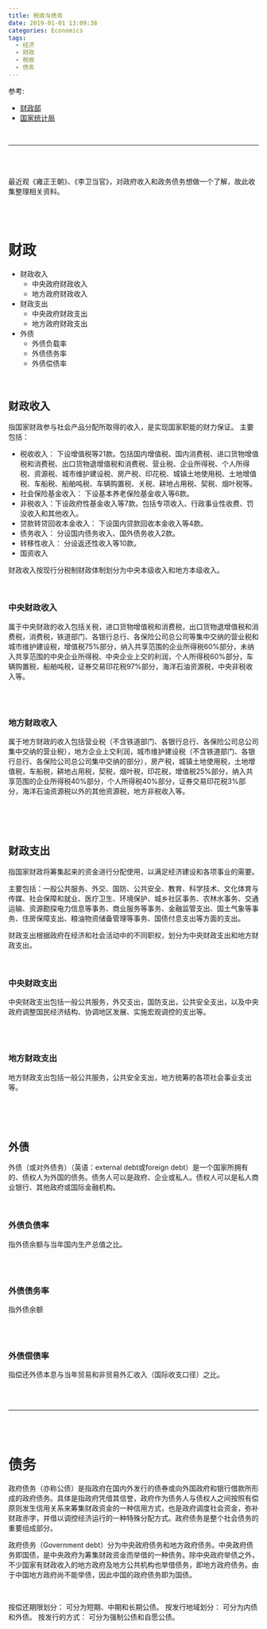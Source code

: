 ```yaml
---
title: 税收与债务
date: 2019-01-01 13:09:38
categories: Economics
tags:
  - 经济
  - 财政
  - 税收
  - 债务
---
```



参考:

- [财政部](http://www.mof.gov.cn/zhuantihuigu/zhongguocaizhengjibenqingkuang/caizhengshouru/200905/t20090505_139500.html)
- [国家统计局](http://www.stats.gov.cn/tjsj/zbjs/201310/t20131029_449523.html)



<br/>

<!--more-->

---

<br/>
<br/>



最近观《雍正王朝》、《李卫当官》，对政府收入和政务债务想做一个了解，故此收集整理相关资料。



<br/>
<br/>



# 财政


- 财政收入
	- 中央政府财政收入
	- 地方政府财政收入
- 财政支出
	- 中央政府财政支出
	- 地方政府财政支出
- 外债
	- 外债负载率
	- 外债债务率
	- 外债偿债率

<br>


## 财政收入


指国家财政参与社会产品分配所取得的收入，是实现国家职能的财力保证。
主要包括：

- 税收收入： 下设增值税等21款。包括国内增值税、国内消费税、进口货物增值税和消费税、出口货物退增值税和消费税、营业税、企业所得税、个人所得税、资源税、城市维护建设税、房产税、印花税、城镇土地使用税、土地增值税、车船税、船舶吨税、车辆购置税、关税、耕地占用税、契税、烟叶税等。
- 社会保险基金收入： 下设基本养老保险基金收入等6款。
- 非税收入：下设政府性基金收入等7款。包括专项收入、行政事业性收费、罚没收入和其他收入。
- 贷款转贷回收本金收入： 下设国内贷款回收本金收入等4款。
- 债务收入： 分设国内债务收入、国外债务收入2款。
- 转移性收入： 分设返还性收入等10款。
- 国资收入


财政收入按现行分税制财政体制划分为中央本级收入和地方本级收入。


<br>


### 中央财政收入


属于中央财政的收入包括关税，进口货物增值税和消费税，出口货物退增值税和消费税，消费税，铁道部门、各银行总行、各保险公司总公司等集中交纳的营业税和城市维护建设税，增值税75%部分，纳入共享范围的企业所得税60%部分，未纳入共享范围的中央企业所得税、中央企业上交的利润，个人所得税60%部分，车辆购置税，船舶吨税，证券交易印花税97%部分，海洋石油资源税，中央非税收入等。



<br/>
<br/>



### 地方财政收入


属于地方财政的收入包括营业税（不含铁道部门、各银行总行、各保险公司总公司集中交纳的营业税），地方企业上交利润，城市维护建设税（不含铁道部门、各银行总行、各保险公司总公司集中交纳的部分），房产税，城镇土地使用税，土地增值税，车船税，耕地占用税，契税，烟叶税，印花税，增值税25%部分，纳入共享范围的企业所得税40%部分，个人所得税40%部分，证券交易印花税3%部分，海洋石油资源税以外的其他资源税，地方非税收入等。



<br/>
<br/>
<br/>



## 财政支出


指国家财政将筹集起来的资金进行分配使用，以满足经济建设和各项事业的需要。

主要包括：一般公共服务、外交、国防、公共安全、教育、科学技术、文化体育与传媒、社会保障和就业、医疗卫生、环境保护、城乡社区事务、农林水事务、交通运输、资源勘探电力信息等事务、商业服务等事务、金融监管支出、国土气象等事务、住房保障支出、粮油物资储备管理等事务、国债付息支出等方面的支出。

财政支出根据政府在经济和社会活动中的不同职权，划分为中央财政支出和地方财政支出。


<br/>


### 中央财政支出

中央财政支出包括一般公共服务，外交支出，国防支出，公共安全支出，以及中央政府调整国民经济结构、协调地区发展、实施宏观调控的支出等。



<br/>
<br/>



### 地方财政支出

地方财政支出包括一般公共服务，公共安全支出，地方统筹的各项社会事业支出等。



<br/>
<br/>
<br/>



## 外债


外债（或对外债务）（英语：external debt或foreign debt）是一个国家所拥有的、债权人为外国的债务。债务人可以是政府、企业或私人。债权人可以是私人商业银行、其他政府或国际金融机构。


<br/>


### 外债负债率

指外债余额与当年国内生产总值之比。


<br/>
<br/>


### 外债债务率

指外债余额


<br/>
<br/>


### 外债偿债率

指偿还外债本息与当年贸易和非贸易外汇收入（国际收支口径）之比。





<br/>
<br/>

---

<br/>
<br/>




# 债务


政府债务（亦称公债）是指政府在国内外发行的债券或向外国政府和银行借款所形成的政府债务。具体是指政府凭借其信誉，政府作为债务人与债权人之间按照有偿原则发生信用关系来筹集财政资金的一种信用方式，也是政府调度社会资金，弥补财政赤字，并借以调控经济运行的一种特殊分配方式。政府债务是整个社会债务的重要组成部分。

政府债务（Government debt）分为中央政府债务和地方政府债务。中央政府债务即国债，是中央政府为筹集财政资金而举借的一种债务。除中央政府举债之外，不少国家有财政收入的地方政府及地方公共机构也举借债务，即地方政府债务。由于中国地方政府尚不能举债，因此中国的政府债务即为国债。

<br>

按偿还期限划分： 可分为短期、中期和长期公债。
按发行地域划分： 可分为内债和外债。
按发行的方式： 可分为强制公债和自愿公债。






